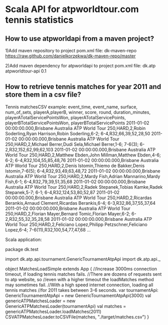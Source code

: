Scala API for atpworldtour.com tennis statistics
===================================


How to use atpworldapi from a maven project?
--------------------------------------------

1)Add maven repository to project pom.xml file:
<repositories>
  <repository>
	  <id>dk-maven-repo</id>
	<url>https://raw.github.com/danielkorzekwa/dk-maven-repo/master</url>
</repository>

2)Add maven dependency for atpworldapi to project pom.xml file:
<dependency>
  <groupId>dk.atp</groupId>
	<artifactId>atpworldtour-api</artifactId>
	<version>0.1</version>
</dependency>

How to retrieve tennis matches for year 2011 and store them in a csv file? 
--------------------------------------------------------------------------

Tennis matchesCSV example:
event_time, event_name, surface, num_of_sets, playerA,playerB, winner, score, round, duration_minutes, playerATotalServicePointsWon, playerATotalServicePoints, playerBTotalServicePointsWon, playerBTotalServicePoints
2011-01-02 00:00:00.000,Brisbane Australia ATP World Tour 250,HARD,2,Robin Soderling,Ryan Harrison,Robin Soderling,6-2; 6-4,R32,66,39,52,28,50
2011-01-02 00:00:00.000,Brisbane Australia ATP World Tour 250,HARD,2,Michael Berrer,Dudi Sela,Michael Berrer,1-6; 7-6(3); 6-2,R32,152,62,99,62,103
2011-01-02 00:00:00.000,Brisbane Australia ATP World Tour 250,HARD,2,Matthew Ebden,John Millman,Matthew Ebden,4-6; 6-2; 6-4,R32,104,55,85,48,76
2011-01-02 00:00:00.000,Brisbane Australia ATP World Tour 250,HARD,2,Denis Istomin,Thiemo de Bakker,Denis Istomin,7-6(5); 6-4,R32,93,49,63,48,72
2011-01-02 00:00:00.000,Brisbane Australia ATP World Tour 250,HARD,2,Mardy Fish,Adrian Mannarino,Mardy Fish,6-1; 6-4,R32,79,39,51,35,68
2011-01-02 00:00:00.000,Brisbane Australia ATP World Tour 250,HARD,2,Radek Stepanek,Tobias Kamke,Radek Stepanek,5-7; 6-1; 6-4,R32,124,53,80,52,87
2011-01-02 00:00:00.000,Brisbane Australia ATP World Tour 250,HARD,2,Ricardas Berankis,Arnaud Clement,Ricardas Berankis,6-4; 6-3,R32,86,37,55,37,64
2011-01-02 00:00:00.000,Brisbane Australia ATP World Tour 250,HARD,2,Florian Mayer,Bernard Tomic,Florian Mayer,6-2; 6-2,R32,55,32,35,28,58
2011-01-02 00:00:00.000,Brisbane Australia ATP World Tour 250,HARD,2,Feliciano Lopez,Philipp Petzschner,Feliciano Lopez,6-4; 7-6(11),R32,100,54,77,47,68
...

Scala application:

package dk.test

import dk.atp.api.tournament.GenericTournamentAtpApi
import dk.atp.api._

object MatchesLoadSimple extends App {
  //Increase 3000ms connection timeout, if loading tennis matches fails. 
  //There are dozens of requests sent to atp website, so
  //even with a higher timeout the loadMatches method may sometimes fail. 
  //With a high speed internet connection, loading all tennis matches
  //for 2011 takes between 3-6 seconds.
  var tournamentApi: GenericTournamentAtpApi = new GenericTournamentAtpApi(3000)
  val genericATPMatchesLoader = new GenericATPMatchesLoader(tournamentApi)
  val matches =  genericATPMatchesLoader.loadMatches(2011)
  CSVATPMatchesLoader.toCSVFile(matches, "./target/matches.csv")
}
